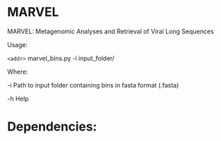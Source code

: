# MARVEL
MARVEL: Metagenomic Analyses and Retrieval of Viral Long Sequences

Usage:

`<addr>` marvel_bins.py -i input_folder/

Where:

   -i Path to input folder containing bins in fasta format (.fasta)
  
   -h Help
  
# Dependencies:
